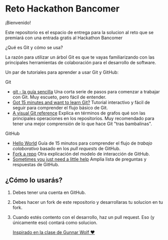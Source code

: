 # Reto Hackathon Bancomer



¡Bienvenido!

Este repositorio es el espacio de entrega para la solucion al reto que se premiará con una entrada gratis al Hackathon Bancomer


¿Qué es Git y cómo se usa?

La razón para utilizar un árbol Git es que te vayas familiarizando con las principales herramientas de colaboración para el desarrollo de software.

Un par de tutoriales para aprender a usar Git y GitHub:

Git

* [git - la guía sencilla](https://rogerdudler.github.io/git-guide/index.es.html)
  Una corta serie de pasos para comenzar a trabajar con Git. Muy
  escueto, pero fácil de entender.
* [Got 15 minutes and want to learn Git?](https://try.github.io/levels/1/challenges/1)
  Tutorial interactivo y fácil de seguir para comprender el flujo
  básico de Git.
* [A visual Git reference](https://marklodato.github.io/visual-git-guide/index-en.html)
  Explica en términos de grafos qué son las principales operaciones en
  los repositorios. Muy recomendado para tener una mejor comprensión
  de lo que hace Git "tras bambalinas".


GitHub

* [Hello World](https://guides.github.com/activities/hello-world/)
  Guía de 15 minutos para comprender el flujo de *trabajo
  colaborativo* basado en los *pull requests* de GitHub.
* [Fork a repo](https://help.github.com/articles/fork-a-repo/)
  Otra explicación del modelo de interacción de GitHub.
* [Sometimes you just need a little help](https://help.github.com/)
  Amplia lista de preguntas y respuestas de GitHub.


## ¿Cómo lo usarás?

1. Debes tener una cuenta en GitHub.

2. Debes hacer un fork de este repositorio y desarrollaras tu solucion en tu fork.

3. Cuando estés contento con el desarrollo, haz un pull request. Eso (y únicamente eso) contará como solucion.






   [Inspirado en la clase de Gunnar Wolf ❤][df1]

   [df1]: <https://github.com/gwolf>
